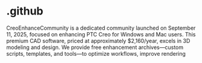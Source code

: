 # .github
CreoEnhanceCommunity is a dedicated community launched on September 11, 2025, focused on enhancing PTC Creo for Windows and Mac users. This premium CAD software, priced at approximately $2,160/year, excels in 3D modeling and design. We provide free enhancement archives—custom scripts, templates, and tools—to optimize workflows, improve rendering
